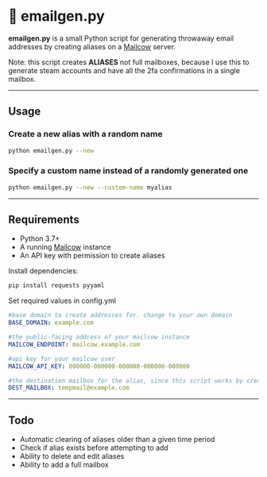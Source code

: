 # 📧 emailgen.py

**emailgen.py** is a small Python script for generating throwaway email addresses by creating aliases on a [Mailcow](https://mailcow.email/) server.

Note: this script creates **ALIASES** not full mailboxes, because I use this to generate steam accounts and have all the 2fa confirmations in a single mailbox.

---

## Usage

### Create a new alias with a random name

```bash
python emailgen.py --new
```

### Specify a custom name instead of a randomly generated one
```bash
python emailgen.py --new --custom-name myalias
```
---

## Requirements

- Python 3.7+
- A running [Mailcow](https://mailcow.email/) instance
- An API key with permission to create aliases

Install dependencies:

```bash
pip install requests pyyaml
```

Set required values in config.yml

```yaml
#base domain to create addresses for. change to your own domain
BASE_DOMAIN: example.com

#the public-facing address of your mailcow instance
MAILCOW_ENDPOINT: mailcow.example.com

#api key for your mailcow user
MAILCOW_API_KEY: 000000-000000-000000-000000-000000

#the destination mailbox for the alias, since this script works by creating aliases and not full mailboxes
DEST_MAILBOX: tempmail@example.com
```

---

## Todo

- Automatic clearing of aliases older than a given time period
- Check if alias exists before attempting to add
- Ability to delete and edit aliases
- Ability to add a full mailbox